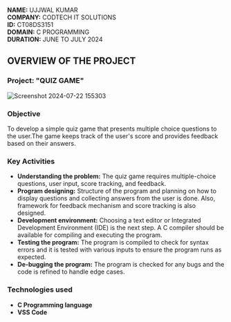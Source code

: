 **NAME:** UJJWAL KUMAR\
**COMPANY:** CODTECH IT SOLUTIONS\
**ID:** CT08DS3151\
**DOMAIN:** C PROGRAMMING\
**DURATION:** JUNE TO JULY 2024



## OVERVIEW OF THE PROJECT

### Project: "QUIZ GAME" 
![Screenshot 2024-07-22 155303](https://github.com/user-attachments/assets/ba2a8510-2732-404e-8fb4-a72bca154c4b)





### Objective
To develop a simple quiz game that presents multiple choice questions to the user.The game keeps track of the user's score and provides feedback based on their answers.


### Key Activities
- **Understanding the problem:** The quiz game requires multiple-choice questions, user input, score tracking, and feedback.
- **Program designing:** Structure of the program and planning on how to display questions and collecting answers from the user is done. Also, framework for feedback mechanism and score tracking is also designed.
- **Development environment:** Choosing a text editor or Integrated Development Environment (IDE) is the next step. A C compiler should be available for compiling and executing the program.
- **Testing the program:** The program is compiled to check for syntax errors and it is tested with various inputs to ensure the program runs as expected.
- **De-bugging the program:** The program is checked for any bugs and the code is refined to handle edge cases.


### Technologies used
- **C Programming language**
- **VSS Code**




